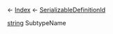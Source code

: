 ← [Index](Api-Index) ← [SerializableDefinitionId](VRage.ObjectBuilders.SerializableDefinitionId)

[string](System.String) SubtypeName